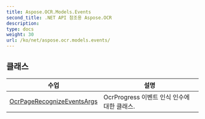 ```yaml
---
title: Aspose.OCR.Models.Events
second_title: .NET API 참조용 Aspose.OCR
description: 
type: docs
weight: 30
url: /ko/net/aspose.ocr.models.events/
---
```



## 클래스

| 수업 | 설명 |
| --- | --- |
| [OcrPageRecognizeEventsArgs](./ocrpagerecognizeeventsargs/) | OcrProgress 이벤트 인식 인수에 대한 클래스. |


